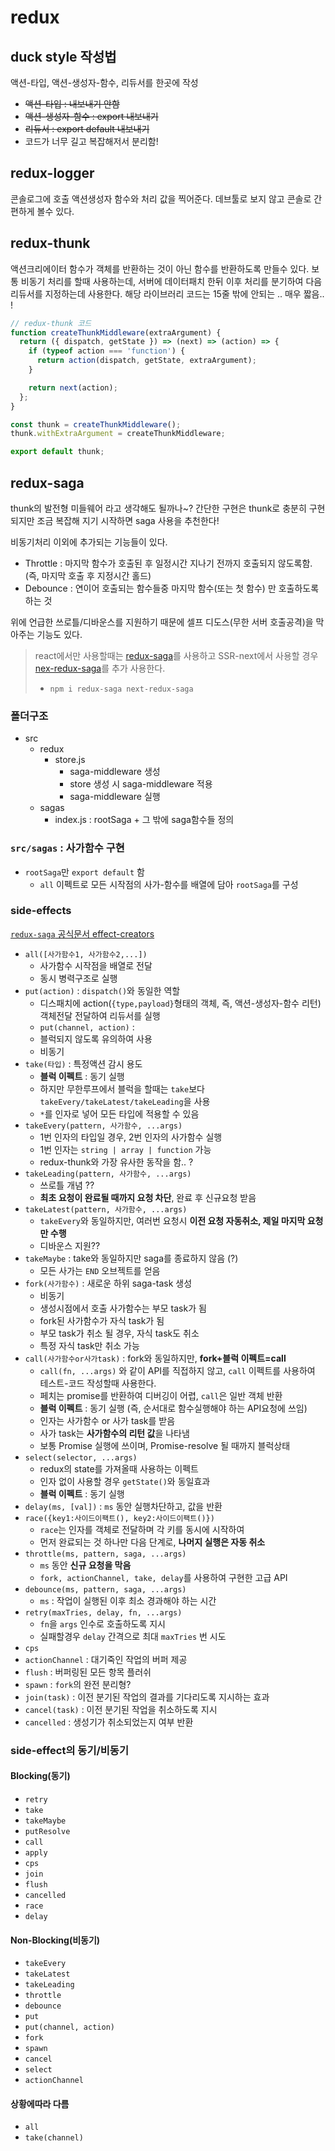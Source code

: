 # redux

## duck style 작성법

액션-타입, 액션-생성자-함수, 리듀서를 한곳에 작성

- ~~액션-타입 : 내보내기 안함~~
- ~~액션-생성자-함수 : export 내보내기~~
- ~~리듀서 : export default 내보내기~~
- 코드가 너무 길고 복잡해저서 분리함!

## redux-logger

콘솔로그에 호출 액션생성자 함수와 처리 값을 찍어준다. 데브툴로 보지 않고 콘솔로 간편하게 볼수 있다.

## redux-thunk

액션크리에이터 함수가 객체를 반환하는 것이 아닌 함수를 반환하도록 만들수 있다. 보통 비동기 처리를 할때 사용하는데, 서버에 데이터패치 한뒤 이후 처리를 분기하여 다음 리듀서를 지정하는데 사용한다.
해당 라이브러리 코드는 15줄 밖에 안되는 .. 매우 짧음.. !

```js
// redux-thunk 코드
function createThunkMiddleware(extraArgument) {
  return ({ dispatch, getState }) => (next) => (action) => {
    if (typeof action === 'function') {
      return action(dispatch, getState, extraArgument);
    }

    return next(action);
  };
}

const thunk = createThunkMiddleware();
thunk.withExtraArgument = createThunkMiddleware;

export default thunk;
```

## redux-saga

thunk의 발전형 미들웨어 라고 생각해도 될까나~? 간단한 구현은 thunk로 충분히 구현되지만 조금 복잡해 지기 시작하면 saga 사용을 추천한다!

비동기처리 이외에 추가되는 기능들이 있다.

- Throttle : 마지막 함수가 호출된 후 일정시간 지나기 전까지 호출되지 않도록함.(즉, 마지막 호출 후 지정시간 홀드)
- Debounce : 연이어 호출되는 함수들중 마지막 함수(또는 첫 함수) 만 호출하도록 하는 것

위에 언급한 쓰로틀/디바운스를 지원하기 때문에 셀프 디도스(무한 서버 호출공격)을 막아주는 기능도 있다.

> react에서만 사용할때는 [redux-saga](https://redux-saga.js.org/)를 사용하고 SSR-next에서 사용할 경우 [nex-redux-saga](https://github.com/bmealhouse/next-redux-saga)를 추가 사용한다.
>
> - `npm i redux-saga next-redux-saga`

### 폴더구조

- src
  - redux
    - store.js
      - saga-middleware 생성
      - store 생성 시 saga-middleware 적용
      - saga-middleware 실행
  - sagas
    - index.js : rootSaga + 그 밖에 saga함수들 정의

### `src/sagas` : 사가함수 구현

- `rootSaga`만 `export default` 함
  - `all` 이펙트로 모든 시작점의 사가-함수를 배열에 담아 `rootSaga`를 구성

### side-effects

[`redux-saga` 공식문서 effect-creators](https://redux-saga.js.org/docs/api/)

- `all([사가함수1, 사가함수2,...])`
  - 사가함수 시작점을 배열로 전달
  - 동시 병력구조로 실행
- `put(action)` : `dispatch()`와 동일한 역할
  - 디스패치에 action(`{type,payload}`형태의 객체, 즉, 액션-생성자-함수 리턴) 객체전달 전달하여 리듀서를 실행
  - `put(channel, action)` :
  - 블럭되지 않도록 유의하여 사용
  - 비동기
- `take(타입)` : 특정액션 감시 용도
  - **블럭 이펙트** : 동기 실행
  - 하지만 무한루프에서 블럭을 할때는 `take`보다 `takeEvery/takeLatest/takeLeading`을 사용
  - `*`를 인자로 넣어 모든 타입에 적용할 수 있음
- `takeEvery(pattern, 사가함수, ...args)`
  - 1번 인자의 타입일 경우, 2번 인자의 사가함수 실행
  - 1번 인자는 `string | array | function` 가능
  - redux-thunk와 가장 유사한 동작을 함.. ?
- `takeLeading(pattern, 사가함수, ...args)`
  - 쓰로틀 개념 ??
  - **최초 요청이 완료될 때까지 요청 차단**, 완료 후 신규요청 받음
- `takeLatest(pattern, 사가함수, ...args)`
  - `takeEvery`와 동일하지만, 여러번 요청시 **이전 요청 자동취소, 제일 마지막 요청만 수행**
  - 디바운스 지원??
- `takeMaybe` : take와 동일하지만 saga를 종료하지 않음 (?)
  - 모든 사가는 `END` 오브젝트를 얻음
- `fork(사가함수)` : 새로운 하위 saga-task 생성
  - 비동기
  - 생성시점에서 호출 사가함수는 부모 task가 됨
  - fork된 사가함수가 자식 task가 됨
  - 부모 task가 취소 될 경우, 자식 task도 취소
  - 특정 자식 task만 취소 가능
- `call(사가함수or사가task)` : fork와 동일하지만, **fork+블럭 이펙트=call**
  - `call(fn, ...args)` 와 같이 API를 직접하지 않고, `call` 이펙트를 사용하여 테스트-코드 작성할때 사용한다.
  - 페치는 promise를 반환하여 디버깅이 어렵, `call`은 일반 객체 반환
  - **블럭 이펙트** : 동기 실행 (즉, 순서대로 함수실행해야 하는 API요청에 쓰임)
  - 인자는 사가함수 or 사가 task를 받음
  - 사가 task는 **사가함수의 리턴 값**을 나타냄
  - 보통 Promise 실행에 쓰이며, Promise-resolve 될 때까지 블럭상태
- `select(selector, ...args)`
  - redux의 state를 가져올때 사용하는 이펙트
  - 인자 없이 사용할 경우 `getState()`와 동일효과
  - **블럭 이펙트** : 동기 실행
- `delay(ms, [val])` : `ms` 동안 실행차단하고, 값을 반환
- `race({key1:사이드이팩트(), key2:사이드이팩트()})`
  - `race`는 인자를 객체로 전달하며 각 키를 동시에 시작하여
  - 먼저 완료되는 것 하나만 다음 단계로, **나머지 실행은 자동 취소**
- `throttle(ms, pattern, saga, ...args)`
  - `ms` 동안 **신규 요청을 막음**
  - `fork, actionChannel, take, delay`를 사용하여 구현한 고급 API
- `debounce(ms, pattern, saga, ...args)`
  - `ms` : 작업이 실행된 이후 최소 경과해야 하는 시간
- `retry(maxTries, delay, fn, ...args)`
  - `fn`을 `args` 인수로 호출하도록 지시
  - 실패할경우 `delay` 간격으로 최대 `maxTries` 번 시도
- `cps`
- `actionChannel` : 대기죽인 작업의 버퍼 제공
- `flush` : 버퍼링된 모든 항목 플러쉬
- `spawn` : `fork`의 완전 분리형?
- `join(task)` : 이전 분기된 작업의 결과를 기다리도록 지시하는 효과
- `cancel(task)` : 이전 분기된 작업을 취소하도록 지시
- `cancelled` : 생성기가 취소되었는지 여부 반환

### side-effect의 동기/비동기

#### Blocking(동기)

- `retry`
- `take`
- `takeMaybe`
- `putResolve`
- `call`
- `apply`
- `cps`
- `join`
- `flush`
- `cancelled`
- `race`
- `delay`

#### Non-Blocking(비동기)

- `takeEvery`
- `takeLatest`
- `takeLeading`
- `throttle`
- `debounce`
- `put`
- `put(channel, action)`
- `fork`
- `spawn`
- `cancel`
- `select`
- `actionChannel`

#### 상황에따라 다름

- `all`
- `take(channel)`
